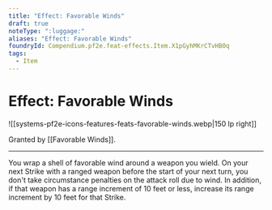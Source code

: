 ```yaml
---
title: "Effect: Favorable Winds"
draft: true
noteType: ":luggage:"
aliases: "Effect: Favorable Winds"
foundryId: Compendium.pf2e.feat-effects.Item.X1pGyhMKrCTvHB0q
tags:
  - Item
---
```


# Effect: Favorable Winds
![[systems-pf2e-icons-features-feats-favorable-winds.webp|150 lp right]]

Granted by [[Favorable Winds]].

* * *

You wrap a shell of favorable wind around a weapon you wield. On your next Strike with a ranged weapon before the start of your next turn, you don't take circumstance penalties on the attack roll due to wind. In addition, if that weapon has a range increment of 10 feet or less, increase its range increment by 10 feet for that Strike.
